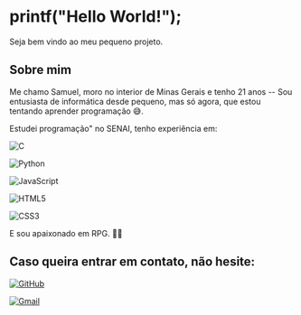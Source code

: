 # printf("Hello World!"); 

Seja bem vindo ao meu pequeno projeto.

## Sobre mim

Me chamo Samuel, moro no interior de Minas Gerais e tenho 21 anos -- Sou entusiasta de informática desde pequeno, mas só agora, que estou tentando aprender programação 😅. 

Estudei programação" no SENAI, tenho experiência em: 

![C](https://img.shields.io/badge/C-00599C?style=for-the-badge&logo=c&logoColor=white)


![Python](https://img.shields.io/badge/python-3670A0?style=for-the-badge&logo=python&logoColor=ffdd54)

![JavaScript](https://img.shields.io/badge/JavaScript-F7DF1E?style=for-the-badge&logo=javascript&logoColor=black)

![HTML5](https://img.shields.io/badge/HTML5-E34F26?style=for-the-badge&logo=html5&logoColor=white)

![CSS3](https://img.shields.io/badge/CSS3-1572B6?style=for-the-badge&logo=css3&logoColor=white)


E sou apaixonado em RPG. 🧙‍♂️



## Caso queira entrar em contato, não hesite:

[![GitHub](https://img.shields.io/badge/GitHub-100000?style=for-the-badge&logo=github&logoColor=white)](https://github.com/vicians) 

[![Gmail](https://img.shields.io/badge/Gmail-333333?style=for-the-badge&logo=gmail&logoColor=red)](mailto:samuelvcallegaro@gmail.com)
